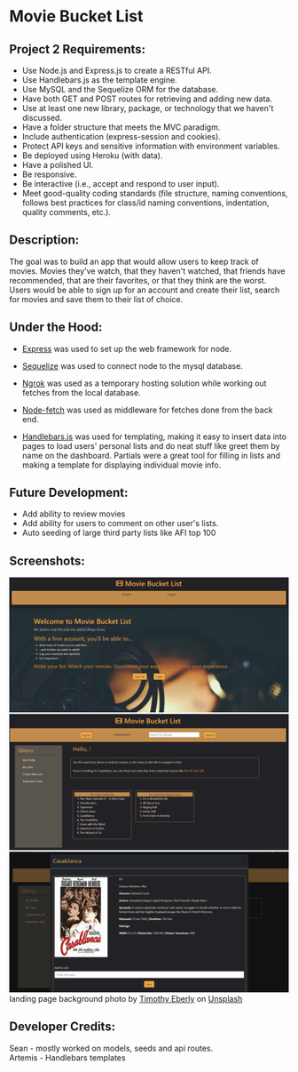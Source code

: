 # Movie Bucket List

## Project 2 Requirements:
- Use Node.js and Express.js to create a RESTful API.
- Use Handlebars.js as the template engine.
- Use MySQL and the Sequelize ORM for the database.
- Have both GET and POST routes for retrieving and adding new data.
- Use at least one new library, package, or technology that we haven't discussed.
- Have a folder structure that meets the MVC paradigm.
- Include authentication (express-session and cookies).
- Protect API keys and sensitive information with environment variables.
- Be deployed using Heroku (with data).
- Have a polished UI.
- Be responsive.
- Be interactive (i.e., accept and respond to user input).
- Meet good-quality coding standards (file structure, naming conventions, follows best practices for class/id naming conventions, indentation, quality comments, etc.).

## Description:
The goal was to build an app that would allow users to keep track of movies. Movies they've watch, that they haven't watched, that friends have recommended, that are their favorites, or that they think are the worst. Users would be able to sign up for an account and create their list, search for movies and save them to their list of choice.

## Under the Hood:
- [Express](https://www.npmjs.com/package/express) was used to set up the web framework for node.

- [Sequelize](https://sequelize.org/) was used to connect node to the mysql database.

- [Ngrok](https://ngrok.com/) was used as a temporary hosting solution while working out fetches from the local database.

- [Node-fetch](https://www.npmjs.com/package/node-fetch) was used as middleware for fetches done from the back end.

- [Handlebars.js](https://handlebarsjs.com/) was used for templating, making it easy to insert data into pages to load users' personal lists and do neat stuff like greet them by name on the dashboard. Partials were a great tool for filling in lists and making a template for displaying individual movie info. 

## Future Development:
- Add ability to review movies
- Add ability for users to comment on other user's lists.
- Auto seeding of large third party lists like AFI top 100

## Screenshots:
![screenshot of landing page](./assets/moviescreenshot1.png)  
![screenshot of dashboard](./assets/moviescreenshot3.png)  
![screenshot of movie modal](./assets/moviescreenshot2.png)
landing page background photo by [Timothy Eberly](https://unsplash.com/@timothyeberly?utm_source=unsplash&utm_medium=referral&utm_content=creditCopyText) on [Unsplash](https://unsplash.com/s/photos/film-reel?utm_source=unsplash&utm_medium=referral&utm_content=creditCopyText)

## Developer Credits:
Sean - mostly worked on models, seeds and api routes.  
Artemis - Handlebars templates  